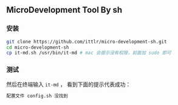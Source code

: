 ## MicroDevelopment Tool By sh

### 安装


```bash
git clone https://github.com/ittlr/micro-development-sh.git
cd micro-development-sh
cp it-md.sh /usr/bin/it-md # mac 会提示没有权限，前面加 sudo 即可
```


### 测试

然后在终端输入 `it-md` ， 看到下面的提示代表成功：

```bash
配置文件 config.sh 没找到
```